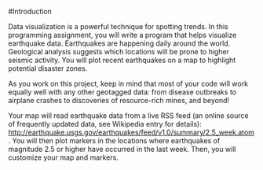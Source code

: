 #Introduction

Data visualization is a powerful technique for spotting trends. In this programming assignment, you will write a program that helps visualize earthquake data. Earthquakes are happening daily around the world. Geological analysis suggests which locations will be prone to higher seismic activity. You will plot recent earthquakes on a map to highlight potential disaster zones.

As you work on this project, keep in mind that most of your code will work equally well with any other geotagged data: from disease outbreaks to airplane crashes to discoveries of resource-rich mines, and beyond!

Your map will read earthquake data from a live RSS feed (an online source of frequently updated data, see Wikipedia entry for details): http://earthquake.usgs.gov/earthquakes/feed/v1.0/summary/2.5_week.atom. You will then plot markers in the locations where earthquakes of magnitude 2.5 or higher have occurred in the last week. Then, you will customize your map and markers.
